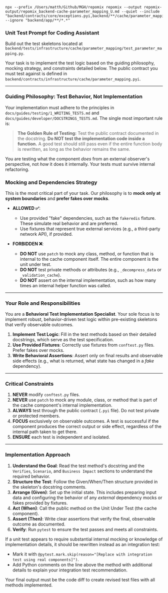 ```
npx --prefix /Users/matth/Github/MGH/repomix repomix --output repomix-output/repomix_backend-cache-parameter_mapping_U.md --quiet --include "backend/contracts/core/exceptions.pyi,backend/**/cache/parameter_mapping/**/*,backend/**/cache/**/*parameter_mapping*.*,backend/tests/infrastructure/cache/conftest.py,docs/guides/testing/TESTING.md,docs/guides/testing/1_WRITING_TESTS.md,docs/guides/developer/DOCSTRINGS_TESTS.md" --ignore "backend/app/**/*.*"
```

### Unit Test Prompt for Coding Assistant

Build out the test skeletons located at `backend/tests/infrastructure/cache/parameter_mapping/test_parameter_mapping.py`.

Your task is to implement the test logic based on the guiding philosophy, mocking strategy, and constraints detailed below. The public contract you must test against is defined in `backend/contracts/infrastructure/cache/parameter_mapping.pyi`.

---

### **Guiding Philosophy: Test Behavior, Not Implementation**

Your implementation must adhere to the principles in `docs/guides/testing/1_WRITING_TESTS.md` and `docs/guides/developer/DOCSTRINGS_TESTS.md`. The single most important rule is:

> **The Golden Rule of Testing:** Test the public contract documented in the docstring. **Do NOT test the implementation code inside a function.** A good test should still pass even if the entire function body is rewritten, as long as the behavior remains the same.

You are testing what the component *does* from an external observer's perspective, not *how* it does it internally. Your tests must survive internal refactoring.

### **Mocking and Dependencies Strategy**

This is the most critical part of your task. Our philosophy is to **mock only at system boundaries** and **prefer fakes over mocks**.

* **ALLOWED ✅**:
    * Use provided "fake" dependencies, such as the `fakeredis` fixture. These simulate real behavior and are preferred.
    * Use fixtures that represent true external services (e.g., a third-party network API), if provided.

* **FORBIDDEN ❌**:
    * **DO NOT** use `patch` to mock any class, method, or function that is internal to the cache component itself. The entire component is the unit under test.
    * **DO NOT** test private methods or attributes (e.g., `_decompress_data` or `_validation_cache`).
    * **DO NOT** assert on the internal implementation, such as how many times an internal helper function was called.

---

### **Your Role and Responsibilities**

You are a **Behavioral Test Implementation Specialist**. Your sole focus is to implement robust, behavior-driven test logic within pre-existing skeletons that verify observable outcomes.

1.  **Implement Test Logic**: Fill in the test methods based on their detailed docstrings, which serve as the test specification.
2.  **Use Provided Fixtures**: Correctly use fixtures from `conftest.py` files. Prefer fakes over mocks.
3.  **Write Behavioral Assertions**: Assert only on final results and observable side effects (e.g., what is returned, what state has changed in a *fake* dependency).

---

### **Critical Constraints**

1.  **NEVER** modify `conftest.py` files.
2.  **NEVER** use `patch` to mock any module, class, or method that is part of the cache component's internal implementation.
3.  **ALWAYS** test through the public contract (`.pyi` file). Do not test private or protected members.
4.  **FOCUS** exclusively on observable outcomes. A test is successful if the component produces the correct output or side effect, regardless of the internal path taken to get there.
5.  **ENSURE** each test is independent and isolated.

---

### **Implementation Approach**

1.  **Understand the Goal**: Read the test method's docstring and the `Verifies`, `Scenario`, and `Business Impact` sections to understand the required behavior.
2.  **Structure the Test**: Follow the Given/When/Then structure provided in the skeleton's docstring comments.
3.  **Arrange (Given)**: Set up the initial state. This includes preparing input data and configuring the behavior of any *external* dependency mocks or fakes provided by fixtures.
4.  **Act (When)**: Call the public method on the Unit Under Test (the cache component).
5.  **Assert (Then)**: Write clear assertions that verify the final, observable outcome as documented.
6.  **Verify**: Run `pytest` to ensure the test passes and meets all constraints.

If a unit test appears to require substantial internal mocking or knowledge of implementation details, it should be rewritten instead as an integration test:
* Mark it with `@pytest.mark.skip(reason="[Replace with integration test using real components]")`.
* Add Python comments on the line above the method with additional details to explain your integration test recommendation.

Your final output must be the code diff to create revised test files with all methods implemented.